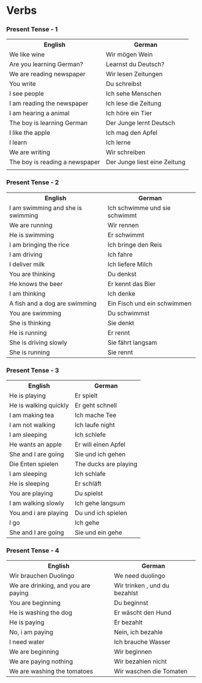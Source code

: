 # Verbs

### Present Tense - 1

<table>
    <tr>
        <th>English</th>
        <th>German</th>
    </tr>
    <tr>
        <td>We like wine</td>
        <td>Wir mögen Wein</td>
    </tr>
    <tr>
        <td>Are you learning German?</td>
        <td>Learnst du Deutsch?</td>
    </tr>
    <tr>
        <td>We are reading newspaper</td>
        <td>Wir lesen Zeitungen</td>
    </tr>
    <tr>
        <td>You write</td>
        <td>Du schreibst</td>
    </tr>
    <tr>
        <td>I see people</td>
        <td>Ich sehe Menschen</td>
    </tr>
    <tr>
        <td>I am reading the newspaper</td>
        <td>Ich lese die Zeitung</td>
    </tr>
    <tr>
        <td>I am hearing a animal</td>
        <td>Ich höre ein Tier</td>
    </tr>
    <tr>
        <td>The boy is learning German</td>
        <td>Der Junge lernt Deutsch</td>
    </tr>
    <tr>
        <td>I like the apple</td>
        <td>Ich mag den Apfel</td>
    </tr>
    <tr>
        <td>I learn</td>
        <td>Ich lerne</td>
    </tr>
    <tr>
        <td>We are writing</td>
        <td>Wir schreiben</td>
    </tr>
    <tr>
        <td>The boy is reading a newspaper</td>
        <td>Der Junge liest eine Zeitung</td>
    </tr>
    <tr>
        <td></td>
        <td></td>
    </tr>
</table>

### Present Tense - 2

<table>
    <tr>
        <th>English</th>
        <th>German</th>
    </tr>
    <tr>
        <td>I am swimming and she is swimming</td>
        <td>Ich schwimme und sie schwimmt</td>
    </tr>
    <tr>
        <td>We are running</td>
        <td>Wir rennen</td>
    </tr>
    <tr>
        <td>He is swimming</td>
        <td>Er schwimmt</td>
    </tr>
    <tr>
        <td>I am bringing the rice</td>
        <td>Ich bringe den Reis</td>
    </tr>
    <tr>
        <td>I am driving</td>
        <td>Ich fahre</td>
    </tr>
    <tr>
        <td>I deliver milk</td>
        <td>Ich liefere Milch</td>
    </tr>
    <tr>
        <td>You are thinking</td>
        <td>Du denkst</td>
    </tr>
    <tr>
        <td>He knows the beer</td>
        <td>Er kennt das Bier</td>
    </tr>
    <tr>
        <td>I am thinking</td>
        <td>Ich denke</td>
    </tr>
    <tr>
        <td>A fish and a dog are swimming</td>
        <td>Ein Fisch und ein schwimmen</td>
    </tr>
    <tr>
        <td>You are swimming</td>
        <td>Du schwimmst</td>
    </tr>
    <tr>
        <td>She is thinking</td>
        <td>Sie denkt</td>
    </tr>
    <tr>
        <td>He is running</td>
        <td>Er rennt</td>
    </tr>
    <tr>
        <td>She is driving slowly</td>
        <td>Sie fährt langsam</td>
    </tr>
    <tr>
        <td>She is running</td>
        <td>Sie rennt</td>
    </tr>
</table>

### Present Tense - 3

<table>
    <tr>
        <th>English</th>
        <th>German</th>
    </tr>
    <tr>
        <td>He is playing</td>
        <td>Er spielt</td>
    </tr>
    <tr>
        <td>He is walking quickly</td>
        <td>Er geht schnell</td>
    </tr>
    <tr>
        <td>I am making tea</td>
        <td>Ich mache Tee</td>
    </tr>
    <tr>
        <td>I am not walking</td>
        <td>Ich laufe night</td>
    </tr>
    <tr>
        <td>I am sleeping</td>
        <td>Ich schlefe</td>
    </tr>
    <tr>
        <td>He wants an apple</td>
        <td>Er will einen Apfel</td>
    </tr>
    <tr>
        <td>She and I are going</td>
        <td>Sie und ich gehen</td>
    </tr>
    <tr>
        <td>Die Enten spielen</td>
        <td>The ducks are playing</td>
    </tr>
    <tr>
        <td>I am sleeping</td>
        <td>Ich schlafe</td>
    </tr>
    <tr>
        <td>He is sleeping</td>
        <td>Er  schläft</td>
    </tr>
    <tr>
        <td>You are playing</td>
        <td>Du spielst</td>
    </tr>
    <tr>
        <td>I am walking slowly</td>
        <td>Ich gehe langsum</td>
    </tr>
    <tr>
        <td>You and i are playing</td>
        <td>Du und ich spielen</td>
    </tr>
    <tr>
        <td>I go</td>
        <td>Ich gehe</td>
    </tr>
    <tr>
        <td>She and I are going</td>
        <td>Sie und ein gehe</td>
    </tr>
</table>

### Present Tense - 4

<table>
    <tr>
        <th>English</th>
        <th>German</th>
    </tr>
    <tr>
        <td>Wir brauchen Duolingo</td>
        <td>We need duolingo</td>
    </tr>
    <tr>
        <td>We are drinking, and you are paying</td>
        <td>Wir trinken , und du bezahlst</td>
    </tr>
    <tr>
        <td>You are beginning</td>
        <td>Du beginnst</td>
    </tr>
    <tr>
        <td>He is washing the dog</td>
        <td>Er wäscht den Hund</td>
    </tr>
    <tr>
        <td>He is paying</td>
        <td>Er bezahlt</td>
    </tr>
    <tr>
        <td>No, i am paying</td>
        <td>Nein, ich bezahle</td>
    </tr>
    <tr>
        <td>I need water</td>
        <td>Ich brauche Wasser</td>
    </tr>
    <tr>
        <td>We are beginning</td>
        <td>Wir beginnen</td>
    </tr>
    <tr>
        <td>We are paying nothing</td>
        <td>Wir bezahlen nicht</td>
    </tr>
    <tr>
        <td>We are washing the tomatoes</td>
        <td>Wir waschen die Tomaten</td>
    </tr>
</table>
